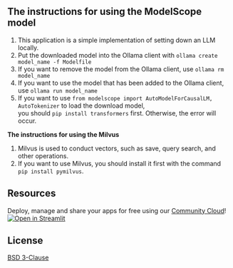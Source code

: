 **The instructions for using the ModelScope model**
---
1. This application is a simple implementation of setting down an LLM locally.
2. Put the downloaded model into the Ollama client with `ollama create model_name -f Modelfile`
3. If you want to remove the model from the Ollama client, use `ollama rm model_name`
4. If you want to use the model that has been added to the Ollama client, use `ollama run model_name`
5. If you want to use `from modelscope import AutoModelForCausalLM, AutoTokenizer` to load the download model,  
   you should `pip install transformers` first. Otherwise, the error will occur.

**The instructions for using the Milvus**  
1. Milvus is used to conduct vectors, such as save, query search, and other operations.
2. If you want to use Milvus, you should install it first with the command `pip install pymilvus`.

**Resources**
---
Deploy, manage and share your apps for free using our [Community Cloud](https://streamlit.io/cloud)! 
[![Open in Streamlit](https://static.streamlit.io/badges/streamlit_badge_black_white.svg)](https://llm-com.streamlit.app/)

**License**
---
[BSD 3-Clause](LICENSE)
